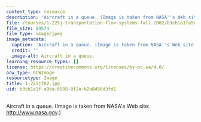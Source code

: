 ```yaml
---
content_type: resource
description: 'Aircraft in a queue. (Image is taken from NASA''s Web site: http://www.nasa.gov.)'
file: /courses/1-225j-transportation-flow-systems-fall-2002/b3cb1a1fa9da65088f2ab2a8456d3fd1_1-225jf02.jpg
file_size: 89574
file_type: image/jpeg
image_metadata:
  caption: 'Aircraft in a queue. (Image is taken from NASA''s Web site: [http://www.nasa.gov](http://www.nasa.gov).)'
  credit: ''
  image-alt: Aircraft in a queue.
learning_resource_types: []
license: https://creativecommons.org/licenses/by-nc-sa/4.0/
ocw_type: OCWImage
resourcetype: Image
title: 1-225jf02.jpg
uid: b3cb1a1f-a9da-6508-8f2a-b2a8456d3fd1
---
```

Aircraft in a queue. (Image is taken from NASA's Web site: http://www.nasa.gov.)